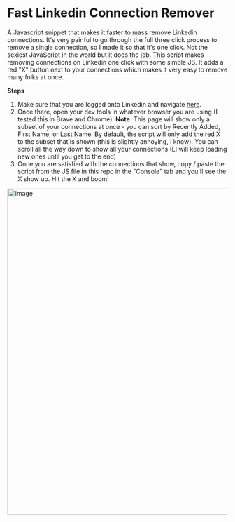# Fast Linkedin Connection Remover
A Javascript snippet that makes it faster to mass remove Linkedin connections. It's very painful to go through the full three click process to remove a single connection, so I made it so that it's one click. Not the sexiest JavaScript in the world but it does the job. This script makes removing connections on Linkedin one click with some simple JS. It adds a red "X" button next to your connections which makes it very easy to remove many folks at once.

**Steps**
1. Make sure that you are logged onto Linkedin and navigate [here]([url](https://www.linkedin.com/mynetwork/invite-connect/connections/)).
2. Once there, open your dev tools in whatever browser you are using (I tested this in Brave and Chrome).
**Note:** This page will show only a subset of your connections at once - you can sort by Recently Added, First Name, or Last Name. By default, the script will only add the red X to the subset that is shown (this is slightly annoying, I know). You can scroll all the way down to show all your connections (LI will keep loading new ones until you get to the end)
3. Once you are satisfied with the connections that show, copy / paste the script from the JS file in this repo in the "Console" tab and you'll see the X show up. Hit the X and boom!
<img width="744" alt="image" src="https://github.com/user-attachments/assets/428d359c-1c0c-4493-bf67-cbc33a17c132">


